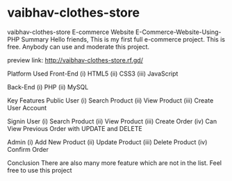 # vaibhav-clothes-store
vaibhav-clothes-store E-commerce Website
E-Commerce-Website-Using-PHP
Summary
Hello friends, This is my first full e-commerce project. This is free. Anybody can use and moderate this project.

preview link: http://vaibhav-clothes-store.rf.gd/

Platform Used
Front-End
(i) HTML5
(ii) CSS3
(iii) JavaScript

Back-End
(i) PHP
(ii) MySQL

Key Features
Public User
(i) Search Product
(ii) View Product
(iii) Create User Account

Signin User
(i) Search Product
(ii) View Product
(iii) Create Order
(iv) Can View Previous Order with UPDATE and DELETE

Admin
(i) Add New Product
(ii) Update Product
(iii) Delete Product
(iv) Confirm Order

Conclusion
There are also many more feature which are not in the list. Feel free to use this project
